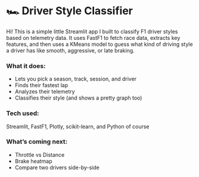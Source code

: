# 🏎️ Driver Style Classifier

Hi! This is a simple little Streamlit app I built to classify F1 driver styles based on telemetry data. It uses FastF1 to fetch race data, extracts key features, and then uses a KMeans model to guess what kind of driving style a driver has like smooth, aggressive, or late braking.

### What it does:
- Lets you pick a season, track, session, and driver
- Finds their fastest lap
- Analyzes their telemetry
- Classifies their style (and shows a pretty graph too)

### Tech used:
Streamlit, FastF1, Plotly, scikit-learn, and Python of course 

### What’s coming next:
- Throttle vs Distance
- Brake heatmap
- Compare two drivers side-by-side

